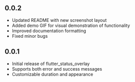 ## 0.0.2

* Updated README with new screenshot layout
* Added demo GIF for visual demonstration of functionality
* Improved documentation formatting
* Fixed minor bugs

## 0.0.1

* Initial release of flutter_status_overlay
* Supports both error and success messages
* Customizable duration and appearance
